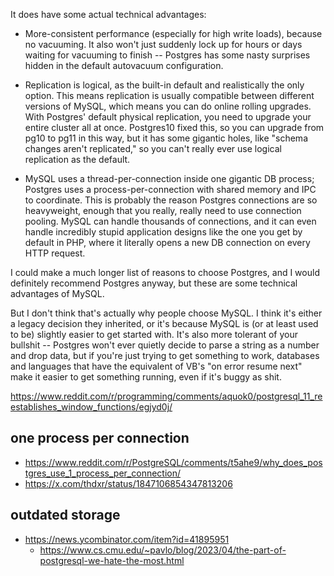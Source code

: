 It does have some actual technical advantages:

- More-consistent performance (especially for high write loads), because no vacuuming. It also won't just suddenly lock up for hours or days waiting for vacuuming to finish -- Postgres has some nasty surprises hidden in the default autovacuum configuration.

- Replication is logical, as the built-in default and realistically the only option. This means replication is usually compatible between different versions of MySQL, which means you can do online rolling upgrades. With Postgres' default physical replication, you need to upgrade your entire cluster all at once. Postgres10 fixed this, so you can upgrade from pg10 to pg11 in this way, but it has some gigantic holes, like "schema changes aren't replicated," so you can't really ever use logical replication as the default.

- MySQL uses a thread-per-connection inside one gigantic DB process; Postgres uses a process-per-connection with shared memory and IPC to coordinate. This is probably the reason Postgres connections are so heavyweight, enough that you really, really need to use connection pooling. MySQL can handle thousands of connections, and it can even handle incredibly stupid application designs like the one you get by default in PHP, where it literally opens a new DB connection on every HTTP request.

I could make a much longer list of reasons to choose Postgres, and I would definitely recommend Postgres anyway, but these are some technical advantages of MySQL.

But I don't think that's actually why people choose MySQL. I think it's either a legacy decision they inherited, or it's because MySQL is (or at least used to be) slightly easier to get started with. It's also more tolerant of your bullshit -- Postgres won't ever quietly decide to parse a string as a number and drop data, but if you're just trying to get something to work, databases and languages that have the equivalent of VB's "on error resume next" make it easier to get something running, even if it's buggy as shit.

https://www.reddit.com/r/programming/comments/aquok0/postgresql_11_reestablishes_window_functions/egjyd0j/

## one process per connection

- https://www.reddit.com/r/PostgreSQL/comments/t5ahe9/why_does_postgres_use_1_process_per_connection/
- https://x.com/thdxr/status/1847106854347813206

## outdated storage

- https://news.ycombinator.com/item?id=41895951
  - https://www.cs.cmu.edu/~pavlo/blog/2023/04/the-part-of-postgresql-we-hate-the-most.html
